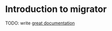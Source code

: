# Introduction to migrator

TODO: write [great documentation](http://jacobian.org/writing/what-to-write/)
